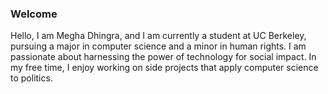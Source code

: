 


### Welcome

Hello, I am Megha Dhingra, and I am currently a student at UC Berkeley, pursuing a major in computer science and a minor in human rights. I am passionate about harnessing the power of technology for social impact. In my free time, I enjoy working on side projects that apply computer science to politics. 
